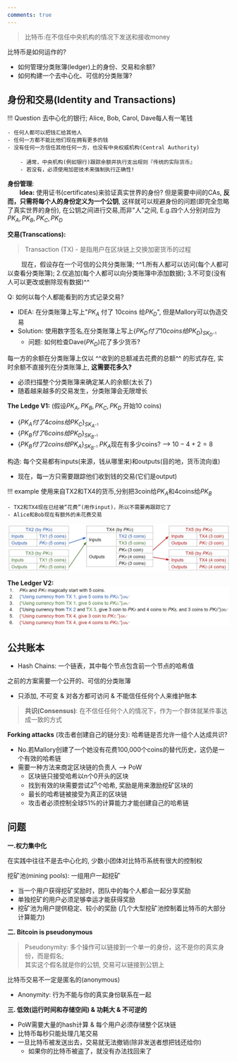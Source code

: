 ```yaml
---
comments: true
---
```


> 比特币:在不信任中央机构的情况下发送和接收money

比特币是如何运作的?

- 如何管理分类账簿(ledger)上的身份、交易和余额?
- 如何构建一个去中心化、可信的分类账簿?

## 身份和交易(Identity and Transactions)

!!! Question
    去中心化的银行; Alice, Bob, Carol, Dave每人有一笔钱

    - 任何人都可以把钱汇给其他人
    - 任何一方都不能比他们现在拥有更多的钱
    - 没有任何一方信任其他任何一方，也没有中央权威机构(Central Authority)

        - 通常，中央机构(例如银行)跟踪余额并执行支出规则『传统的实际货币』
        - 若没有，必须使用加密技术来强制执行正确性!

**身份管理**: <br>
&nbsp; &nbsp; &nbsp; &nbsp;**Idea:** 使用证书(certificates)来验证真实世界的身份? 但是需要中间的CAs, **反而，只需将每个人的身份定义为一个公钥**, 这样就可以规避身份的问题(即完全忽略了真实世界的身份), 在公钥之间进行交易,而非"人"之间, E.g.四个人分别对应为$PK_A,PK_B,PK_C,PK_D$

**交易(Transcations):** <br>

>Transaction (TX) - 是指用户在区块链上交换加密货币的过程

&nbsp; &nbsp; &nbsp; &nbsp; 现在，假设存在一个可信的公共分类账簿; ^^1.所有人都可以访问(每个人都可以查看分类账簿); 2.仅追加(每个人都可以向分类账簿中添加数据); 3.不可变(没有人可以更改或删除现有数据)^^

Q: 如何以每个人都能看到的方式记录交易?

- IDEA: 在分类账簿上写上"$PK_A$ 付了 10coins 给$PK_D$", 但是Mallory可以伪造交易
- Solution: 使用数字签名,在分类账簿上写上$\{PK_D付了10coins给PK_D\}_{SK_{D^{-1}}}$
    - 问题: 如何检查Dave($PK_D$)花了多少货币?

每一方的余额在分类账簿上仅以 ^^收到的总额减去花费的总额^^ 的形式存在, 实时余额不直接列在分类账簿上, **这需要花多久?**

- 必须扫描整个分类账簿来确定某人的余额(太长了)
- 随着越来越多的交易发生，分类账簿会无限增长

**The Ledge V1:** (假设$PK_A, PK_B, PK_C, PK_D$ 开始10 coins)

- $\{PK_A付了4coins给PK_C\}_{SK_{A^{-1}}}$
- $\{PK_B付了6coins给PK_D\}_{SK_{B^{-1}}}$
- $\{PK_B付了2coins给PK_A\}_{SK_{B^{-1}}}$ $PK_A$现在有多少coins? --> $10-4+2 = 8$ 

构造: 每个交易都有inputs(来源，钱从哪里来)和outputs(目的地，货币流向谁)

- 现在，每一方只需要跟踪他们收到钱的交易(它们是output)

!!! example
    使用来自TX2和TX4的货币,分别把3coin给$PK_A$和4coins给$PK_B$

    - TX2和TX4现在已经被“花费”(用作input)，所以不需要再跟踪它了
    - Alice和Bob现在有额外的未花费交易

![transactions](./assets/transactions.jpg)

**The Ledger V2:**
![ledger_v2](./assets/ledger_v2.jpg)

## 公共账本

- Hash Chains: 一个链表，其中每个节点包含前一个节点的哈希值

之前的方案需要一个公开的、可信的分类账簿

- 只添加, 不可变 & 对各方都可访问 & 不能信任任何个人来维护账本

> **共识(Consensus)**: 在不信任任何个人的情况下，作为一个群体就某件事达成一致的方式

**Forking attacks** (攻击者创建自己的链分支): 哈希链是否允许一组个人达成共识?

- No.若Mallory创建了一个她没有花费100,000个coins的替代历史，这仍是一个有效的哈希链
- 需要一种方法来商定区块链的负责人  --> PoW
    - 区块链只接受哈希以n个0开头的区块
    - 找到有效的块需要尝试$2^n$个哈希, 奖励是用来激励挖矿区块的
    - 最长的哈希链被接受为真正的区块链
    - 攻击者必须控制全球51%的计算能力才能创建自己的哈希链

## 问题

**一.权力集中化**

在实践中往往不是去中心化的, 少数小团体对比特币系统有很大的控制权

挖矿池(mining pools): 一组用户一起挖矿

- 当一个用户获得挖矿奖励时，团队中的每个人都会一起分享奖励
- 单独挖矿的用户必须足够幸运才能获得奖励
- 挖矿池为用户提供稳定、较小的奖励 (几个大型挖矿池控制着比特币的大部分计算能力)

**二. Bitcoin is pseudonymous**

> Pseudonymity: 多个操作可以链接到一个单一的身份，这不是你的真实身份，而是假名; <br>其实这个假名就是你的公钥, 交易可以链接到公钥上

比特币交易不一定是匿名的(anonymous)

- Anonymity: 行为不能与你的真实身份联系在一起

**三. 低效(运行时间和存储空间) & 功耗大 & 不可逆的**

- PoW需要大量的hash计算 & 每个用户必须存储整个区块链
- 比特币每秒只能处理几笔交易
- 一旦比特币被发送出去，交易就无法撤销(除非发送者想把钱还给你)
    - 如果你的比特币被盗了，就没有办法找回来了
